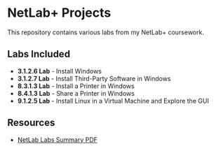 # NetLab+ Projects
This repository contains various labs from my NetLab+ coursework.

## Labs Included
- **3.1.2.6 Lab** - Install Windows
- **3.1.2.7 Lab** - Install Third-Party Software in Windows
- **8.3.1.3 Lab** - Install a Printer in Windows
- **8.4.1.3 Lab** - Share a Printer in Windows
- **9.1.2.5 Lab** - Install Linux in a Virtual Machine and Explore the GUI

## Resources
- [NetLab Labs Summary PDF](./NetLab_Labs_Summary.pdf..pdf)
